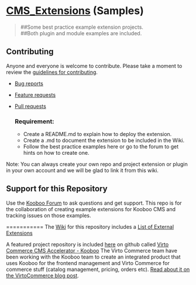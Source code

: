 [CMS_Extensions](https://github.com/Kooboo/CMS_Extensions) (Samples)
===========

> ##Some best practice example extension projects.  
##Both plugin and module examples are included.

## Contributing

Anyone and everyone is welcome to contribute. Please take a moment to
review the [guidelines for contributing](CONTRIBUTING.md).

* [Bug reports](CONTRIBUTING.md#bugs)
* [Feature requests](CONTRIBUTING.md#features)
* [Pull requests](CONTRIBUTING.md#pull-requests)

    ### Requirement:
    * Create a README.md to explain how to deploy the extension.
    * Create a <ExtensionName>.md to document the extension to be included in the Wiki.
    * Follow the best practice examples here or go to the forum to get hints on how to create one. 

Note: You can always create your own repo and project extension or plugin in your own account and we will be glad to link it from this wiki.

## Support for this Repository

Use the [Kooboo Forum](http://forum.kooboo.com/) to ask questions and get support. This repo is for the collaboration of creating example extensions for Kooboo CMS and tracking issues on those examples.

===========
The [Wiki](https://github.com/Kooboo/CMS_Extensions/wiki) for this repository includes a [List of External Extensions](https://github.com/Kooboo/CMS_Extensions/wiki/External-Extensions)

A featured project repository is included [here](https://github.com/VirtoCommerce/vc-kooboo) on github called [Virto Commerce CMS Accelerator - Kooboo](https://github.com/VirtoCommerce/vc-kooboo)
The Virto Commerce team have been working with the Kooboo team to create an integrated product that uses Kooboo for the frontend management and Virto Commerce for commerce stuff (catalog management, pricing, orders etc). [Read about it on the VirtoCommerce blog post](http://blog.virtocommerce.com/2013/11/13/virto-commerce-1-5-with-cms-accelerator/).